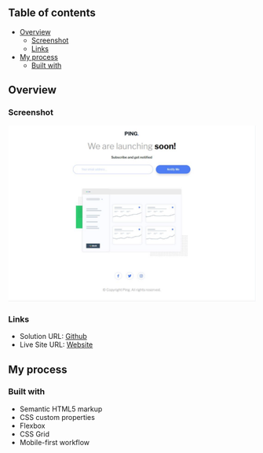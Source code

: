 

## Table of contents

- [Overview](#overview) 
  - [Screenshot](#screenshot)
  - [Links](#links)
- [My process](#my-process)
  - [Built with](#built-with)

## Overview


### Screenshot

![](./design/screenshot.JPG)


### Links

- Solution URL: [Github](https://github.com/matiasluduena23/coming-soon-page.github.io)
- Live Site URL: [Website](https://matiasluduena23.github.io/coming-soon-page.github.io/)

## My process

### Built with

- Semantic HTML5 markup
- CSS custom properties
- Flexbox
- CSS Grid
- Mobile-first workflow
